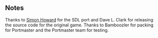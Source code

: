 ## Notes

Thanks to [Simon Howard](https://github.com/fragglet/sdl-sopwith) for the SDL port and Dave L. Clark for releasing the source code for the original game. Thanks to Bamboozler for packing for Portmaster and the Portmaster team for testing.

